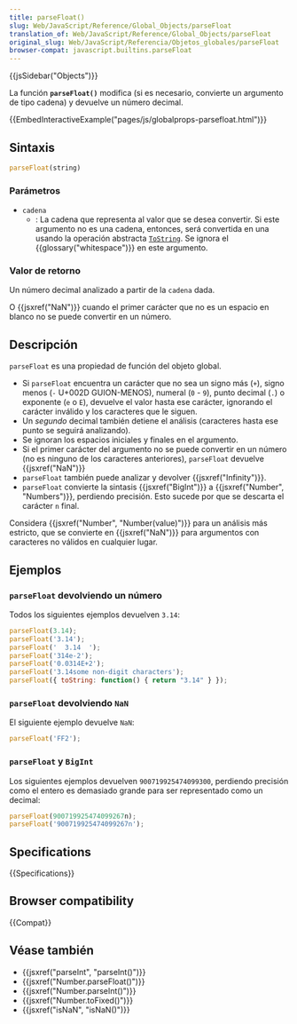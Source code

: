 ```yaml
---
title: parseFloat()
slug: Web/JavaScript/Reference/Global_Objects/parseFloat
translation_of: Web/JavaScript/Reference/Global_Objects/parseFloat
original_slug: Web/JavaScript/Referencia/Objetos_globales/parseFloat
browser-compat: javascript.builtins.parseFloat
---
```

{{jsSidebar("Objects")}}


La función **`parseFloat()`** modifica (si es necesario, convierte un argumento de tipo cadena) y devuelve un número decimal.

{{EmbedInteractiveExample("pages/js/globalprops-parsefloat.html")}}

## Sintaxis

```js
parseFloat(string)
```

### Parámetros

- `cadena`
  - : La cadena que representa al valor que se desea convertir.
    Si este argumento no es una cadena, entonces, será convertida en una usando
    la operación abstracta [`ToString`](https://tc39.es/ecma262/#sec-tostring).
    Se ignora el {{glossary("whitespace")}} en este argumento.

### Valor de retorno

Un número decimal analizado a partir de la `cadena` dada.

O {{jsxref("NaN")}} cuando el primer carácter que no es un espacio en blanco
no se puede convertir en un número.


## Descripción

`parseFloat` es una propiedad de función del objeto global.

- Si `parseFloat` encuentra un carácter que no sea un signo más (`+`),
  signo menos (`-` U+002D GUION-MENOS), numeral (`0` - `9`), punto decimal (`.`)
  o exponente (`e` o `E`), devuelve el valor hasta ese carácter,
  ignorando el carácter inválido y los caracteres que le siguen.
- Un _segundo_ decimal también detiene el análisis (caracteres hasta ese punto se seguirá analizando).
- Se ignoran los espacios iniciales y finales en el argumento.
- Si el primer carácter del argumento no se puede convertir en un número (no es
  ninguno de los caracteres anteriores), `parseFloat` devuelve {{jsxref("NaN")}}
- `parseFloat` también puede analizar y devolver {{jsxref("Infinity")}}.
- `parseFloat` convierte la sintasis {{jsxref("BigInt")}} a {{jsxref("Number", "Numbers")}},
  perdiendo precisión. Esto sucede por que se descarta el carácter `n` final.


Considera {{jsxref("Number", "Number(value)")}} para un análisis más estricto,
que se convierte en {{jsxref("NaN")}} para argumentos con caracteres no válidos
en cualquier lugar.

## Ejemplos

### `parseFloat` devolviendo un número

Todos los siguientes ejemplos devuelven `3.14`:

```js
parseFloat(3.14);
parseFloat('3.14');
parseFloat('  3.14  ');
parseFloat('314e-2');
parseFloat('0.0314E+2');
parseFloat('3.14some non-digit characters');
parseFloat({ toString: function() { return "3.14" } });
```

### `parseFloat` devolviendo `NaN`

El siguiente ejemplo devuelve `NaN`:

```js
parseFloat('FF2');
```

### `parseFloat` y `BigInt`

Los siguientes ejemplos devuelven `900719925474099300`, perdiendo precisión como 
el entero es demasiado grande para ser representado como un decimal:

```js
parseFloat(900719925474099267n);
parseFloat('900719925474099267n');
```

## Specifications

{{Specifications}}

## Browser compatibility

{{Compat}}

## Véase también

- {{jsxref("parseInt", "parseInt()")}}
- {{jsxref("Number.parseFloat()")}}
- {{jsxref("Number.parseInt()")}}
- {{jsxref("Number.toFixed()")}}
- {{jsxref("isNaN", "isNaN()")}}

